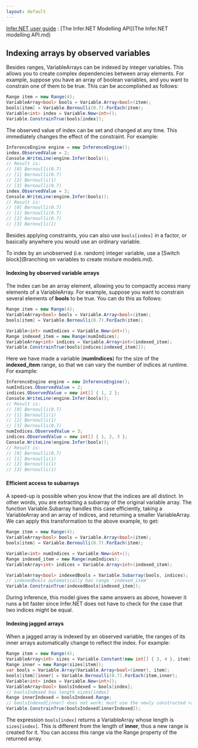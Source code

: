 ```yaml
---
layout: default 
--- 
```

[Infer.NET user guide](index.md) : [The Infer.NET Modelling API](The Infer.NET modelling API.md)

## Indexing arrays by observed variables

Besides ranges, VariableArrays can be indexed by integer variables. This allows you to create complex dependencies between array elements. For example, suppose you have an array of boolean variables, and you want to constrain one of them to be true. This can be accomplished as follows:

```csharp
Range item = new Range(4);  
VariableArray<bool> bools = Variable.Array<bool>(item);  
bools[item] = Variable.Bernoulli(0.7).ForEach(item);  
Variable<int> index = Variable.New<int>();  
Variable.ConstrainTrue(bools[index]);
```

The observed value of index can be set and changed at any time. This immediately changes the effect of the constraint. For example:

```csharp
InferenceEngine engine = new InferenceEngine();  
index.ObservedValue = 2;  
Console.WriteLine(engine.Infer(bools));  
// Result is:  
// [0] Bernoulli(0.7)  
// [1] Bernoulli(0.7)  
// [2] Bernoulli(1)  
// [3] Bernoulli(0.7)  
index.ObservedValue = 3;  
Console.WriteLine(engine.Infer(bools));  
// Result is:  
// [0] Bernoulli(0.7)  
// [1] Bernoulli(0.7)  
// [2] Bernoulli(0.7)  
// [3] Bernoulli(1)
```

Besides applying constraints, you can also use `bools[index]` in a factor, or basically anywhere you would use an ordinary variable.

To index by an unobserved (i.e. random) integer variable, use a [Switch block](Branching on variables to create mixture models.md).

#### Indexing by observed variable arrays

The index can be an array element, allowing you to compactly access many elements of a VariableArray. For example, suppose you want to constrain several elements of **bools** to be true. You can do this as follows:

```csharp
Range item = new Range(4);  
VariableArray<bool> bools = Variable.Array<bool>(item);  
bools[item] = Variable.Bernoulli(0.7).ForEach(item);  

Variable<int> numIndices = Variable.New<int>();  
Range indexed_item = new Range(numIndices);  
VariableArray<int> indices = Variable.Array<int>(indexed_item);  
Variable.ConstrainTrue(bools[indices[indexed_item]]);
```

Here we have made a variable (**numIndices**) for the size of the **indexed_item** range, so that we can vary the number of indices at runtime. For example:

```csharp
InferenceEngine engine = new InferenceEngine();  
numIndices.ObservedValue = 2;  
indices.ObservedValue = new int[] { 1, 2 };  
Console.WriteLine(engine.Infer(bools));  
// Result is:  
// [0] Bernoulli(0.7)  
// [1] Bernoulli(1)  
// [2] Bernoulli(1)  
// [3] Bernoulli(0.7)  
numIndices.ObservedValue = 3;  
indices.ObservedValue = new int[] { 1, 2, 3 };  
Console.WriteLine(engine.Infer(bools));  
// Result is:  
// [0] Bernoulli(0.7)  
// [1] Bernoulli(1)  
// [2] Bernoulli(1)  
// [3] Bernoulli(1)
```

#### Efficient access to subarrays

A speed-up is possible when you know that the indices are all distinct. In other words, you are extracting a subarray of the original variable array. The function Variable.Subarray handles this case efficiently, taking a VariableArray and an array of indices, and returning a smaller VariableArray. We can apply this transformation to the above example, to get:

```csharp
Range item = new Range(4);  
VariableArray<bool> bools = Variable.Array<bool>(item);  
bools[item] = Variable.Bernoulli(0.7).ForEach(item);  

Variable<int> numIndices = Variable.New<int>();  
Range indexed_item = new Range(numIndices);  
VariableArray<int> indices = Variable.Array<int>(indexed_item);  

VariableArray<bool> indexedBools = Variable.Subarray(bools, indices);  
// indexedBools automatically has range 'indexed_item'  
Variable.ConstrainTrue(indexedBools[indexed_item]);
```

During inference, this model gives the same answers as above, however it runs a bit faster since Infer.NET does not have to check for the case that two indices might be equal.

#### Indexing jagged arrays

When a jagged array is indexed by an observed variable, the ranges of its inner arrays automatically change to reflect the index. For example:

```csharp
Range item = new Range(4);  
VariableArray<int> sizes = Variable.Constant(new int[] { 3, 4 }, item);  
Range inner = new Range(sizes[item]);  
var bools = Variable.Array(Variable.Array<bool>(inner), item);  
bools[item][inner] = Variable.Bernoulli(0.7).ForEach(item,inner);  
Variable<int> index = Variable.New<int>();  
VariableArray<bool> boolsIndexed = bools[index];  
// boolsIndexed has length sizes[index]  
Range innerIndexed = boolsIndexed.Range;  
// boolsIndexed[inner] does not work; must use the newly constructed range  
Variable.ConstrainTrue(boolsIndexed[innerIndexed]);
```

The expression `bools[index]` returns a VariableArray whose length is `sizes[index]`. This is different from the length of **inner**, thus a new range is created for it. You can access this range via the Range property of the returned array.

